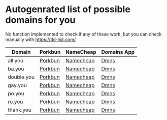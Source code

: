 # Autogenrated list of possible domains for you

No function implemented to check if any of these work, but you can check manually with https://tld-list.com/

| Domain | Porkbun | NameCheap | Domains App |
|---|---|---|---|
| all.you | [Porkbun](https://porkbun.com/checkout/search?prb=e814663da1&tlds=&idnLanguage=&search=search&q=all.you) | [Namecheap](https://www.namecheap.com/domains/registration/results/?domain=all.you) | [Dmns](https://dmns.app/domains?q=all.you) |
| ba.you | [Porkbun](https://porkbun.com/checkout/search?prb=e814663da1&tlds=&idnLanguage=&search=search&q=ba.you) | [Namecheap](https://www.namecheap.com/domains/registration/results/?domain=ba.you) | [Dmns](https://dmns.app/domains?q=ba.you) |
| double.you | [Porkbun](https://porkbun.com/checkout/search?prb=e814663da1&tlds=&idnLanguage=&search=search&q=double.you) | [Namecheap](https://www.namecheap.com/domains/registration/results/?domain=double.you) | [Dmns](https://dmns.app/domains?q=double.you) |
| gay.you | [Porkbun](https://porkbun.com/checkout/search?prb=e814663da1&tlds=&idnLanguage=&search=search&q=gay.you) | [Namecheap](https://www.namecheap.com/domains/registration/results/?domain=gay.you) | [Dmns](https://dmns.app/domains?q=gay.you) |
| po.you | [Porkbun](https://porkbun.com/checkout/search?prb=e814663da1&tlds=&idnLanguage=&search=search&q=po.you) | [Namecheap](https://www.namecheap.com/domains/registration/results/?domain=po.you) | [Dmns](https://dmns.app/domains?q=po.you) |
| ro.you | [Porkbun](https://porkbun.com/checkout/search?prb=e814663da1&tlds=&idnLanguage=&search=search&q=ro.you) | [Namecheap](https://www.namecheap.com/domains/registration/results/?domain=ro.you) | [Dmns](https://dmns.app/domains?q=ro.you) |
| thank.you | [Porkbun](https://porkbun.com/checkout/search?prb=e814663da1&tlds=&idnLanguage=&search=search&q=thank.you) | [Namecheap](https://www.namecheap.com/domains/registration/results/?domain=thank.you) | [Dmns](https://dmns.app/domains?q=thank.you) |
